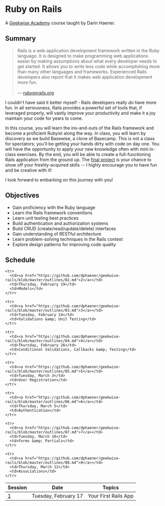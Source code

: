 # Ruby on Rails

A [Geekwise Academy](http://geekwiseacademy.com/) course taught by Darin Haener.

## Summary

<blockquote>
Rails is a web application development framework written in the Ruby language. It is designed to make programming web
applications easier by making assumptions about what every developer needs to get started. It allows you to write less
code while accomplishing more than many other languages and frameworks. Experienced Rails developers also report that
it makes web application development more fun.
<br><br>
&mdash; <a href="http://guides.rubyonrails.org/getting_started.html">rubyonrails.org</a>
</blockquote>

I couldn't have said it better myself - Rails developers really *do* have more fun. In all seriousness, Rails provides
a powerful set of tools that, if leveraged properly, will vastly improve your productivity and make it a joy maintain
your code for years to come.

In this course, you will learn the ins-and-outs of the Rails framework and become a proficient Rubyist along the way.
In class, you will learn by discovery as we build Basewise, a clone of Basecamp. This is not a class for spectators;
you'll be getting your hands dirty with code on day one. You will have the opportunity to apply your new knowledge
often with mini in-class exercises. By the end, you will be able to create a full-functioning Rails application from
the ground up. The [final project](https://github.com/dphaener/geekwise-rails/blob/master/final-project/spec.md) is
your chance to show off your freshly-acquired skills -- I highly encourage you to have fun and be creative with it!

I look forward to embarking on this journey with you!

## Objectives

- Gain proficiency with the Ruby language
- Learn the Rails framework conventions
- Learn unit testing best practices
- Build authentication and authorization systems
- Build CRUD (create/read/update/delete) interfaces
- Gain understanding of RESTful architecture
- Learn problem-solving techniques in the Rails context
- Explore design patterns for improving code quality

## Schedule

<table>
  <thead>
    <tr>
      <th>Session</th>
      <th>Date</th>
      <th>Topics</th>
    </tr>
  </thead>
  <tbody>
    <tr>
      <td><a href="https://github.com/dphaener/geekwise-rails/blob/master/outlines/01.md">1</a></td>
      <td>Tuesday, February 17</td>
      <td>Your First Rails App</td>
    </tr>

    <tr>
      <td><a href="https://github.com/dphaener/geekwise-rails/blob/master/outlines/02.md">2</a></td>
      <td>Thursday, February 19</td>
      <td>Models</td>
    </tr>

    <tr>
      <td><a href="https://github.com/dphaener/geekwise-rails/blob/master/outlines/03.md">3</a></td>
      <td>Tuesday, February 24</td>
      <td>Validations &amp; Unit Testing</td>
    </tr>

    <tr>
      <td><a href="https://github.com/dphaener/geekwise-rails/blob/master/outlines/04.md">4</a></td>
      <td>Thursday, February 26</td>
      <td>Conditional Validations, Callbacks &amp; Testing</td>
    </tr>

    <tr>
      <td><a href="https://github.com/dphaener/geekwise-rails/blob/master/outlines/05.md">5</a></td>
      <td>Tuesday, March 3</td>
      <td>User Registration</td>
    </tr>

    <tr>
      <td><a href="https://github.com/dphaener/geekwise-rails/blob/master/outlines/06.md">6</a></td>
      <td>Thursday, March 5</td>
      <td>Authentication</td>
    </tr>

    <tr>
      <td><a href="https://github.com/dphaener/geekwise-rails/blob/master/outlines/07.md">7</a></td>
      <td>Tuesday, March 10</td>
      <td>Forms &amp; Partials</td>
    </tr>

    <tr>
      <td><a href="https://github.com/dphaener/geekwise-rails/blob/master/outlines/08.md">8</a></td>
      <td>Thursday, March 12</td>
      <td>Associations</td>
    </tr>
<!---
    <tr>
      <td><a href="https://github.com/djreimer/geekwise-rails/blob/master/outlines/09.md">9</a></td>
      <td>Mon, February 3</td>
      <td>Advanced Associations</td>
    </tr>

    <tr>
      <td><a href="https://github.com/djreimer/geekwise-rails/blob/master/outlines/10.md">10</a></td>
      <td>Wed, February 5</td>
      <td>Exercises</td>
    </tr>

    <tr>
      <td><a href="https://github.com/djreimer/geekwise-rails/blob/master/outlines/11.md">11</a></td>
      <td>Mon, February 10</td>
      <td>More Exercises</td>
    </tr>

    <tr>
      <td><a href="https://github.com/djreimer/geekwise-rails/blob/master/outlines/12.md">12</a></td>
      <td>Wed, February 12</td>
      <td>More Exercises</td>
    </tr>
--->
  </tbody>
</table>
